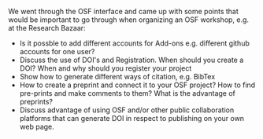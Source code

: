 We went through the OSF interface and came up with some points that would be important to go through when organizing an OSF workshop, e.g. at the Research Bazaar:

- Is it possble to add different accounts for Add-ons e.g. different github accounts for one user?
- Discuss the use of DOI's and Registration. When should you create a DOI? When and why should you register your project
- Show how to generate different ways of citation, e.g. BibTex
- How to create a preprint and connect it to your OSF project? How to find pre-prints and make comments to them? What is the advantage of preprints?
- Discuss advantage of using OSF and/or other public collaboration platforms that can generate DOI in respect to publishing on your own web page.
